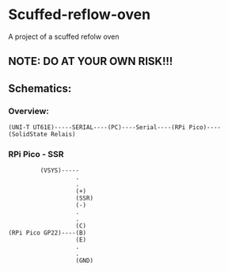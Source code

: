 # Scuffed-reflow-oven
A project of a scuffed refolw oven

## NOTE: DO AT YOUR OWN RISK!!!
## Schematics:

### Overview:
    (UNI-T UT61E)-----SERIAL----(PC)----Serial----(RPi Pico)----(SolidState Relais)

### RPi Pico - SSR

             (VSYS)-----
                       .
                       .
                       (+)
                       (SSR)
                       (-)
                       .
                       .
                       (C)
    (RPi Pico GP22)----(B)
                       (E)
                       .
                       .
                       (GND)
